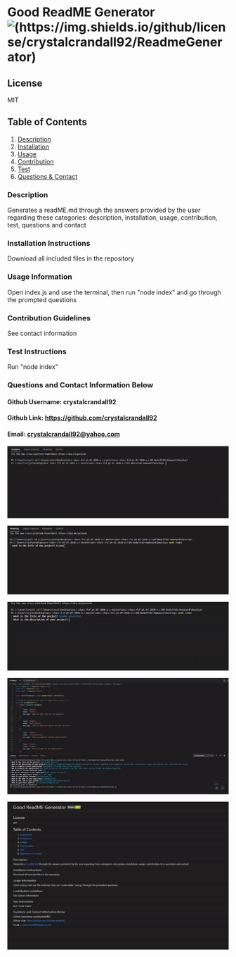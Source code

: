 
# Good ReadME Generator ![(https://img.shields.io/github/license/crystalcrandall92/ReadmeGenerator)](https://img.shields.io/github/license/crystalcrandall92/ReadmeGenerator)



## License 
MIT 
  
## Table of Contents
1. [Description](#description)
2. [Installation](#installation-instructions)
3. [Usage](#usage-information)
4. [Contribution](#contribution-guidelines)
5. [Test](#test-instructions)
6. [Questions & Contact](#questions-and-contact-information-below)

### Description
Generates a readME.md through the answers provided by the user regarding these categories: description, installation, usage, contribution, test, questions and contact  

### Installation Instructions
Download all included files in the repository

### Usage Information
Open index.js and use the terminal, then run "node index" and go through the prompted questions

### Contribution Guidelines
See contact information

### Test Instructions
Run "node index"

### Questions and Contact Information Below
#### Github Username: crystalcrandall92
#### Github Link: https://github.com/crystalcrandall92
#### Email: crystalcrandall92@yahoo.com

![Alt Text](https://github.com/crystalcrandall92/ReadmeGenerator/blob/master/readmeA.gif)

![Alt Text](https://github.com/crystalcrandall92/ReadmeGenerator/blob/master/readmeB.gif)

![Alt Text](https://github.com/crystalcrandall92/ReadmeGenerator/blob/master/readmeC.gif)

     
![Alt Text](https://github.com/crystalcrandall92/ReadmeGenerator/blob/master/readme1.gif)


![Alt Text](https://github.com/crystalcrandall92/ReadmeGenerator/blob/master/readme2.gif)
